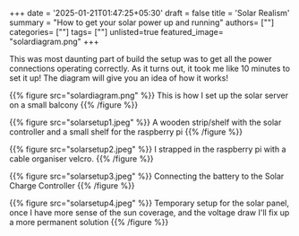 +++
date = '2025-01-21T01:47:25+05:30'
draft = false
title = 'Solar Realism'
summary = "How to get your solar power up and running"
authors= [""]
categories= [""]
tags= [""]
unlisted=true
featured_image= "solardiagram.png"
+++

This was most daunting part of build the setup was to get all the power connections operating correctly. As it turns out, it took me like 10 minutes to set it up! The diagram will give you an idea of how it works!

{{% figure src="solardiagram.png" %}} This is how I set up the solar server on a small balcony {{% /figure %}}


{{% figure src="solarsetup1.jpeg" %}} A wooden strip/shelf with the solar controller and a small shelf for the raspberry pi {{% /figure %}}

{{% figure src="solarsetup2.jpeg" %}} I strapped in the raspberry pi with a cable organiser velcro. {{% /figure %}}

{{% figure src="solarsetup3.jpeg" %}} Connecting the battery to the Solar Charge Controller {{% /figure %}}

{{% figure src="solarsetup4.jpeg" %}} Temporary setup for the solar panel, once I have more sense of the sun coverage, and the voltage draw I'll fix up a more permanent solution {{% /figure %}}

